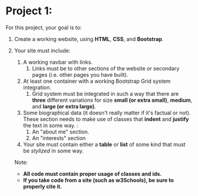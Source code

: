 # Project 1: 

For this project, your goal is to: 

1. Create a working website, using **HTML**, **CSS**, and **Bootstrap**. 

2. Your site must include: 

   1. A working navbar with links. 
      1. Links must be to other sections of the website or secondary pages (i.e. other pages you have built). 
   2. At least one container with a working Bootstrap Grid system integration. 
      1. Grid system must be integrated in such a way that there are **three** different variations for size **small (or extra small)**, **medium**, and **large (or extra large)**.  
   3. Some biographical data (it doesn't really matter if it's factual or not). These section needs to make use of classes that **indent** and **justify** the text in some way. : 
      1. An "about me" section. 
      2. An "interests" section
   4. Your site must contain either a **table** or **list** of some kind that must be *stylized* in some way. 

   

   

   Note:

   - **All code must contain proper usage of classes and ids.**
   - **If you take code from a site (such as w3Schools), be sure to properly cite it.**

   